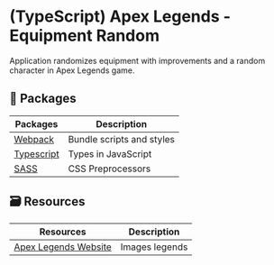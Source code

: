 # (TypeScript) Apex Legends - Equipment Random

Application randomizes equipment with improvements and a random character in Apex Legends game.

## 📂 Packages

| Packages                                      | Description               |
| --------------------------------------------- | ------------------------- |
| [Webpack](https://webpack.js.org/)            | Bundle scripts and styles |
| [Typescript](https://www.typescriptlang.org/) | Types in JavaScript       |
| [SASS](https://www.npmjs.com/package/sass)    | CSS Preprocessors         |

## 🗃 Resources

| Resources                                                           | Description    |
| ------------------------------------------------------------------- | -------------- |
| [Apex Legends Website](https://www.ea.com/games/apex-legends) | Images legends |
